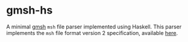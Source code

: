 # gmsh-hs

A minimal [gmsh](https://gmsh.info/) `msh` file parser implemented using Haskell.
This parser implements the `msh` file format version 2 specification, available [here](https://gmsh.info/dev/doc/texinfo/gmsh.html#MSH-file-format-version-2-_0028Legacy_0029).
